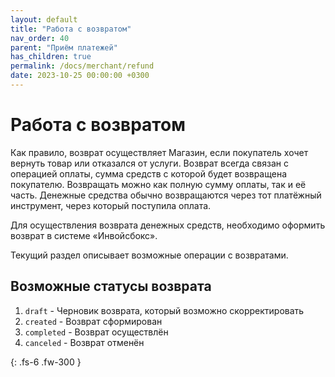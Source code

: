 ```yaml
---
layout: default
title: "Работа с возвратом"
nav_order: 40
parent: "Приём платежей"
has_children: true
permalink: /docs/merchant/refund
date: 2023-10-25 00:00:00 +0300
---
```


# Работа с возвратом

Как правило, возврат осуществляет Магазин, если покупатель хочет вернуть товар или отказался от услуги.
Возврат всегда связан с операцией оплаты, сумма средств с которой будет возвращена покупателю.
Возвращать можно как полную сумму оплаты, так и её часть. Денежные средства обычно возвращаются
через тот платёжный инструмент, через который поступила оплата.

Для осуществления возврата денежных средств, необходимо оформить возврат в системе &laquo;Инвойсбокс&raquo;.

Текущий раздел описывает возможные операции с возвратами.

## Возможные статусы возврата

1. `draft` - Черновик возврата, который возможно скорректировать
2. `created` - Возврат сформирован
3. `completed` - Возврат осуществлён
4. `canceled` - Возврат отменён


{: .fs-6 .fw-300 }
